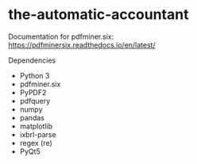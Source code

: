 # the-automatic-accountant

Documentation for pdfminer.six: https://pdfminersix.readthedocs.io/en/latest/

Dependencies
* Python 3
* pdfminer.six
* PyPDF2
* pdfquery
* numpy
* pandas
* matplotlib
* ixbrl-parse
* regex (re)
* PyQt5
